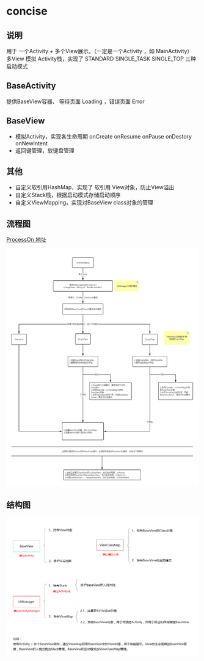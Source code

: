 # concise

## 说明
用于 一个Activity + 多个View展示。（一定是一个Activity ，如 MainActivity）
多View 模拟 Activity栈，实现了 STANDARD SINGLE_TASK SINGLE_TOP 三种启动模式

## BaseActivity
提供BaseView容器、 等待页面 Loading ，错误页面 Error

## BaseView
* 模拟Activity，实现各生命周期  onCreate onResume onPause onDestory onNewIntent
* 返回键管理，软键盘管理

## 其他
* 自定义软引用HashMap，实现了 软引用 View对象，防止View溢出
* 自定义Stack栈，根据启动模式存储启动顺序
* 自定义ViewMapping，实现对BaseView class对象的管理

## 流程图


[ProcessOn 地址](https://www.processon.com/view/link/5c6a6d48e4b07fada4e9a2d4)

![流程图](https://github.com/ai2101039/concise/blob/master/explain/%E6%B5%81%E7%A8%8B%E5%9B%BE.png)

## 结构图
![结构图](https://github.com/ai2101039/concise/blob/master/explain/%E7%BB%93%E6%9E%84%E5%9B%BE.png)

